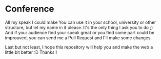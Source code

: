 Conference
==========

All my speak I could make
You can use it in your school, university or other structure, but let my name in it please. It's the only thing I ask you to do ;)
And if your audience find your speak great or you find some part could be improuved, you can send me a Pull Request and I'll make some changes.

Last but not least, I hope this repository will help you and make the web a little bit better :D
Thanks !
